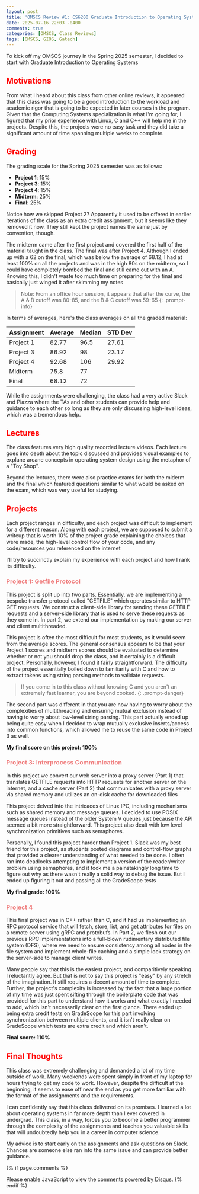 ```yaml
---
layout: post
title: 'OMSCS Review #1: CS6200 Graduate Introduction to Operating Systems'
date: 2025-07-16 22:03 -0400
comments: true
categories: [OMSCS, Class Reviews]
tags: [OMSCS, GIOS, Gatech]
---
```


To kick off my OMSCS journey in the Spring 2025 semester, I decided to start with Graduate Introduction to Operating Systems

## <span style="color:red">Motivations</span>

From what I heard about this class from other online reviews, it appeared that this class was going to be a good introduction to the workload and academic rigor that is going to be expected in later courses in the program. Given that the Computing Systems specialization is what I'm going for, I figured that my prior experience with Linux, C and C++ will help me in the projects. Despite this, the projects were no easy task and they did take a significant amount of time spanning multiple weeks to complete.

## <span style="color:red">Grading</span> 

The grading scale for the Spring 2025 semester was as follows:

- **Project 1**: 15%
- **Project 3**: 15%
- **Project 4**: 15%
- **Midterm**: 25%
- **Final**: 25%

Notice how we skipped Project 2? Apparently it used to be offered in earlier iterations of the class as an extra credit assignment, but it seems like they removed it now. They still kept the project names the same just by convention, though.

The midterm came after the first project and covered the first half of the material taught in the class. The final was after Project 4. Although I ended up with a 62 on the final, which was below the average of 68.12, I had at least 100% on all the projects and was in the high 80s on the midterm, so I could have completely bombed the final and still came out with an A. Knowing this, I didn't waste too much time on preparing for the final and basically just winged it after skimming my notes

> Note: From an office hour session, it appears that after the curve, the A & B cutoff was 80-85, and the B & C cutoff was 59-65
{: .prompt-info}

In terms of averages, here's the class averages on all the graded material:

| Assignment | Average | Median  | STD Dev  |
| --------   | ------- | ------- |  ------- |
| Project 1  | 82.77   | 96.5    | 27.61    |
| Project 3  | 86.92   | 98      | 23.17    |
| Project 4  | 92.68   | 106     | 29.92    |
| Midterm    | 75.8    | 77      |          |
| Final      | 68.12   | 72      |          |

While the assignments were challenging, the class had a very active Slack and Piazza where the TAs and other students can provide help and guidance to each other so long as they are only discussing high-level ideas, which was a tremendous help. 

## <span style="color:red">Lectures</span>

The class features very high quality recorded lecture videos. Each lecture goes into depth about the topic discussed and provides visual examples to explane arcane concepts in operating system design using the metaphor of a "Toy Shop". 

Beyond the lectures, there were also practice exams for both the miderm and the final which featured questions similar to what would be asked on the exam, which was very useful for studying.

## <span style="color:red">Projects</span>

Each project ranges in difficulty, and each project was difficult to implement for a different reason. Along with each project, we are supposed to submit a writeup that is worth 10% of the project grade explaining the choices that were made, the high-level control flow of your code, and any code/resources you referenced on the internet

 I'll try to succinctly explain my experience with each project and how I rank its difficulty.

### <span style="color:lightcoral">Project 1: Getfile Protocol</span>

This project is split up into two parts. Essentially, we are implementing a bespoke transfer protocol called "GETFILE" which operates similar to HTTP GET requests. We construct a client-side library for sending these GETFILE requests and a server-side library that is used to serve these requests as they come in. In part 2, we extend our implementation by making our server and client multithreaded.

This project is often the most difficult for most students, as it would seem from the average scores. The general consensus appears to be that your Project 1 scores and midterm scores should be evaluated to determine whether or not you should drop the class, and it certainly is a difficult project. Personally, however, I found it fairly straightforward. The difficulty of the project essentially boiled down to familiarity with C and how to extract tokens using string parsing methods to validate requests. 

> If you come in to this class without knowing C and you aren't an extremely fast learner, you are beyond cooked.
{: .prompt-danger}

The second part was different in that you are now having to worry about the complexities of multithreading and ensuring mutual exclusion instead of having to worry about low-level string parsing. This part actually ended up being quite easy when I decided to wrap mutually exclusive inserts/access into common functions, which allowed me to reuse the same code in Project 3 as well.

**My final score on this project: 100%**

### <span style="color:lightcoral">Project 3: Interprocess Communication</span>

In this project we convert our web server into a proxy server (Part 1) that translates GETFILE requests into HTTP requests for another server on the internet, and a cache server (Part 2) that communicates with a proxy server via shared memory and utilizes an on-disk cache for downloaded files

This project delved into the intricaces of Linux IPC, including mechanisms such as shared memory and message queues. I decided to use POSIX message queues instead of the older System V queues just because the API seemed a bit more straightforward. This project also dealt with low level synchronization primitives such as semaphores.

Personally, I found this project harder than Project 1. Slack was my best friend for this project, as students posted diagrams and control-flow graphs that provided a clearer understanding of what needed to be done. I often ran into deadlocks attempting to implement a version of the reader/writer problem using semaphores, and it took me a painstakingly long time to figure out why as there wasn't really a solid way to debug the issue. But I ended up figuring it out and passing all the GradeScope tests

**My final grade: 100%**

### <span style="color:lightcoral">Project 4</span>

This final project was in C++ rather than C, and it had us implementing an RPC protocol service that will fetch, store, list, and get attributes for files on a remote server using gRPC and protobufs. In Part 2, we flesh out our previous RPC implementations into a full-blown rudimentary distributed file system (DFS), where we need to ensure consistency among all nodes in the file system and implement whole-file caching and a simple lock strategy on the server-side to manage client writes.

Many people say that this is the easiest project, and comparitively speaking I reluctantly agree. But that is not to say this project is "easy" by any stretch of the imagination. It still requires a decent amount of time to complete. Further, the project's complexity is increased by the fact that a large portion of my time was just spent sifting through the boilerplate code that was provided for this part to understand how it works and what exactly I needed to add, which isn't necessarily clear on the first glance. There ended up being extra credit tests on GradeScope for this part involving synchronization between multiple clients, and it isn't really clear on GradeScope which tests are extra credit and which aren't. 

**Final score: 110%**

## <span style="color:red">Final Thoughts</span>

This class was extremely challenging and demanded a lot of my time outside of work. Many weekends were spent simply in front of my laptop for hours trying to get my code to work. However, despite the difficult at the beginning, it seems to ease off near the end as you get more familiar with the format of the assignments and the requirements.

I can confidently say that this class delivered on its promises. I learned a lot about operating systems in far more depth than I ever covered in undergrad. This class, in a way, forces you to become a better programmer through the complexity of the assignments and teaches you valuable skills that will undoubtedly help you in a career in computer science.

My advice is to start early on the assignments and ask questions on Slack. Chances are someone else ran into the same issue and can provide better guidance.

{% if page.comments %}
<div id="disqus_thread"></div>
<script>
    /**
    *  RECOMMENDED CONFIGURATION VARIABLES: EDIT AND UNCOMMENT THE SECTION BELOW TO INSERT DYNAMIC VALUES FROM YOUR PLATFORM OR CMS.
    *  LEARN WHY DEFINING THESE VARIABLES IS IMPORTANT: https://disqus.com/admin/universalcode/#configuration-variables    */
    /*
    var disqus_config = function () {
    this.page.url = PAGE_URL;  // Replace PAGE_URL with your page's canonical URL variable
    this.page.identifier = PAGE_IDENTIFIER; // Replace PAGE_IDENTIFIER with your page's unique identifier variable
    };
    */
    (function() { // DON'T EDIT BELOW THIS LINE
    var d = document, s = d.createElement('script');
    s.src = 'https://thet0aster.disqus.com/embed.js';
    s.setAttribute('data-timestamp', +new Date());
    (d.head || d.body).appendChild(s);
    })();
</script>
<noscript>Please enable JavaScript to view the <a href="https://disqus.com/?ref_noscript">comments powered by Disqus.</a></noscript>
{% endif %}